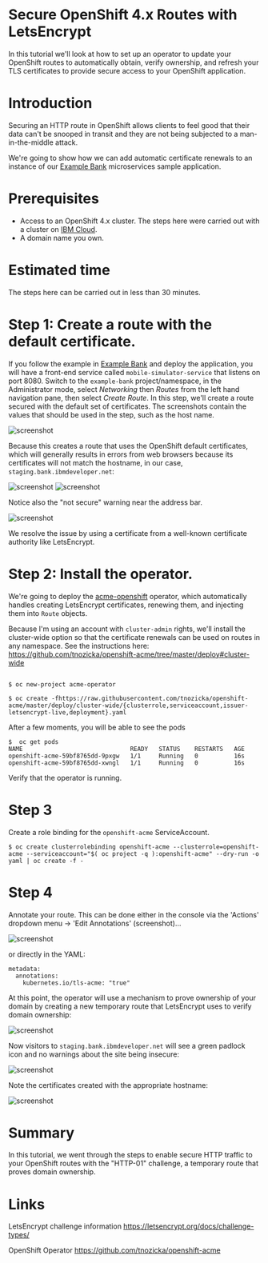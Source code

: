 # Secure OpenShift 4.x Routes with LetsEncrypt

In this tutorial we'll look at how to set up an operator to update your OpenShift
routes to automatically obtain, verify ownership, and refresh your TLS certificates to provide secure access to your OpenShift application.

# Introduction

Securing an HTTP route in OpenShift allows clients to feel good that their data can't be snooped in transit and they are not being subjected to a man-in-the-middle attack.

We're going to show how we can add automatic certificate renewals to an instance of our [Example Bank](https://github.com/IBM/example-bank) microservices sample application.

# Prerequisites

- Access to an OpenShift 4.x cluster. The steps here were carried out with a cluster on [IBM Cloud](https://www.ibm.com/cloud/openshift).
- A domain name you own.

# Estimated time

The steps here can be carried out in less than 30 minutes.

# Step 1: Create a route with the default certificate.

If you follow the example in [Example Bank](https://github.com/IBM/example-bank) and deploy the application, you will have a front-end service called `mobile-simulator-service` that listens on port 8080. Switch to the `example-bank` project/namespace, in the Administrator mode, select _Networking_ then _Routes_ from the left hand navigation pane, then select _Create Route_. In this step, we'll create a route secured with the default set of certificates. The screenshots contain the values that should be used in the step, such as the host name.

![screenshot](img002.png)


Because this creates a route that uses the OpenShift default certificates, which will generally results in errors from web browsers because its certificates will not match the hostname, in our case, `staging.bank.ibmdeveloper.net`:

![screenshot](img003.png)
![screenshot](img005.png)

Notice also the "not secure" warning near the address bar.

![screenshot](img011.png)

We resolve the issue by using a certificate from a well-known certificate authority like LetsEncrypt.

# Step 2: Install the operator.

We're going to deploy the [acme-openshift](https://github.com/tnozicka/openshift-acme) operator, which automatically handles creating LetsEncrypt certificates, renewing them, and injecting them into `Route` objects.

Because I'm using an account with `cluster-admin` rights, we'll install the cluster-wide option so that the certificate renewals can be used on routes in any namespace. See the instructions here: https://github.com/tnozicka/openshift-acme/tree/master/deploy#cluster-wide

```

$ oc new-project acme-operator

$ oc create -fhttps://raw.githubusercontent.com/tnozicka/openshift-acme/master/deploy/cluster-wide/{clusterrole,serviceaccount,issuer-letsencrypt-live,deployment}.yaml
```

After a few moments, you will be able to see the pods 
```
$  oc get pods
NAME                              READY   STATUS    RESTARTS   AGE
openshift-acme-59bf8765dd-9pxgw   1/1     Running   0          16s
openshift-acme-59bf8765dd-xwngl   1/1     Running   0          16s

```

Verify that the operator is running.

# Step 3
Create a role binding for the `openshift-acme` ServiceAccount.

```
$ oc create clusterrolebinding openshift-acme --clusterrole=openshift-acme --serviceaccount="$( oc project -q ):openshift-acme" --dry-run -o yaml | oc create -f -
```
# Step 4

Annotate your route. This can be done either in the console via the 'Actions' dropdown menu -> 'Edit Annotations' (screenshot)...

![screenshot](img007.png)

or directly in the YAML:

```
metadata:
  annotations:
    kubernetes.io/tls-acme: "true"
```

At this point, the operator will use a mechanism to prove ownership of your domain by creating a new temporary route that LetsEncrypt uses to verify domain ownership:

![screenshot](img012.png)

Now visitors to `staging.bank.ibmdeveloper.net` will see a green padlock icon and no warnings about the site being insecure:

![screenshot](img013.png)

Note the certificates created with the appropriate hostname:

![screenshot](img014.png)

# Summary

In this tutorial, we went through the steps to enable secure HTTP traffic to your OpenShift routes with the "HTTP-01" challenge, a temporary route that proves domain ownership. 

# Links
LetsEncrypt challenge information
https://letsencrypt.org/docs/challenge-types/

OpenShift Operator
https://github.com/tnozicka/openshift-acme


